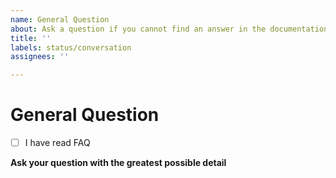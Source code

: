 ```yaml
---
name: General Question
about: Ask a question if you cannot find an answer in the documentation
title: ''
labels: status/conversation
assignees: ''

---
```


# General Question

<!-- PLEASE MAKE SURE THAT YOU HAVE READ FAQ -->
<!-- https://github.com/tradingview/charting_library/wiki/Frequently-Asked-Questions -->

- [ ] I have read FAQ <!-- replace the space in the brackets with `x` -->

**Ask your question with the greatest possible detail**

<!-- Write your question right here...  -->
